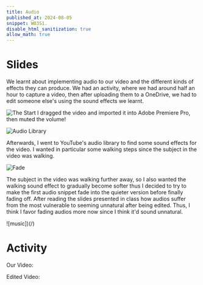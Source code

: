 ```yaml
---
title: Audio
published_at: 2024-08-05
snippet: W03S1.
disable_html_sanitization: true
allow_math: true
---
```


# Slides

We learnt about implementing audio to our video and the different kinds of effects they can produce. We had an activity, where we had around half an hour to capture a video, then after uploading them to a OneDrive, we had to edit someone else's using the sound effects we learnt.

![The Start](/w03s1/w3s1.png)
I dragged the video and imported it into Adobe Premiere Pro, then muted the volume!

![Audio Library](/w03s1/sfx.png)

Afterwards, I went to YouTube's audio library to find some sound effects for the video. I wanted in particular some walking steps since the subject in the video was walking.

![Fade](/w03s1/quieter.png)

The subject in the video was walking further away, so I also wanted the walking sound effect to gradually become softer thus I decided to try to make the first audio snippet fade into the quieter version before finally fading off. After reading the slides presented in class how audios suffer from the most vulnerable to seeming unnatural after being edited. Thus, I think I favor fading audios more now since I think it'd sound unnatural.

![music])(/)

# Activity

Our Video:

Edited Video: 

